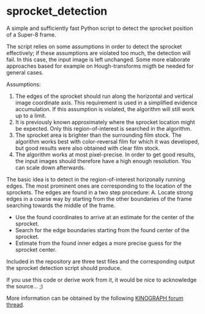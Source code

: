 # sprocket_detection

A simple and sufficiently fast Python script to detect the sprocket position of a Super-8 frame. 

The script relies on some assumptions in order to detect the sprocket effectively; if these assumptions are violated too much, the detection will fail. In this case, the input image is left unchanged. Some more elaborate approaches based for example on Hough-transforms migth be needed for general cases.

Assumptions:

1. The edges of the sprocket should run along the horizontal and vertical image coordinate axis. This requirement is used in a simplified evidence accumulation. If this assumption is violated, the algorithm will still work up to a limit.
2. It is previously known approximately where the sprocket location might be expected. Only this region-of-interest is searched in the algorithm. 
3. The sprocket area is brighter than the surrounding film stock. The algorithm works best with color-reversal film for which it was developed, but good results were also obtained with clear film stock.
4. The algorithm works at most pixel-precise. In order to get good results, the input images should therefore have a high enough resolution. You can scale down afterwards.

The basic idea is to detect in the region-of-interest horizonally running edges. The most prominent ones are corresponding to the location of the sprockets. The edges are found in a two step procedure: 
A. Locate strong edges in a coarse way by starting from the other boundaries of the frame searching towards the middle of the frame.
- Use the found coordinates to arrive at an estimate for the center of the sprocket.
- Search for the edge boundaries starting from the found center of the sprocket.
- Estimate from the found inner edges a more precise guess for the sprocket center.

Included in the repository are three test files and the corresponding output the sprocket detection script should produce.

If you use this code or derive work from it, it would be nice to acknowledge the source... ;)

More information can be obtained by the following <a href="https://forums.kinograph.cc/t/simple-super-8-sprocket-registration/1683?u=cpixip">KINOGRAPH forum thread</a>.
